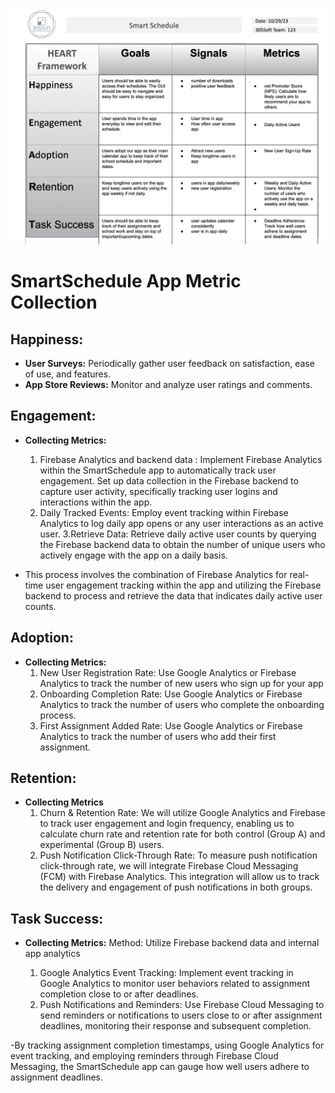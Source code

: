 ![SmartSchedule App Metrics](Screenshot_2023-10-30_at_2.47.29_PM.png)


# SmartSchedule App Metric Collection

## Happiness:

- **User Surveys:** Periodically gather user feedback on satisfaction, ease of use, and features.
- **App Store Reviews:** Monitor and analyze user ratings and comments.

## Engagement:
- **Collecting Metrics:**
    1. Firebase Analytics and backend data : Implement Firebase Analytics within the SmartSchedule app to automatically track user engagement. Set up data collection in the        Firebase backend to capture user activity, specifically tracking user logins and interactions within the app.
    2. Daily Tracked Events: Employ event tracking within Firebase Analytics to log daily app opens or any user interactions as an active user.
    3.Retrieve Data: Retrieve daily active user counts by querying the Firebase backend data to obtain the number of unique users who actively engage with the app on a            daily basis.

- This process involves the combination of Firebase Analytics for real-time user engagement tracking within the app and utilizing the Firebase backend to process and retrieve the data that indicates daily active user counts.
    

## Adoption:
- **Collecting Metrics:**
    1. New User Registration Rate: Use Google Analytics or Firebase Analytics to track the number of new users who sign up for your app
    2. Onboarding Completion Rate: Use Google Analytics or Firebase Analytics to track the number of users who complete the onboarding process.
    3. First Assignment Added Rate: Use Google Analytics or Firebase Analytics to track the number of users who add their first assignment.

## Retention:
- **Collecting Metrics**
    1. Churn & Retention Rate: We will utilize Google Analytics and Firebase to track user engagement and login frequency, enabling us to calculate churn rate and retention rate for both control (Group A) and experimental (Group B) users.
    2. Push Notification Click-Through Rate: To measure push notification click-through rate, we will integrate Firebase Cloud Messaging (FCM) with Firebase Analytics. This integration will allow us to track the delivery and engagement of push notifications in both groups.

## Task Success:
- **Collecting Metrics:**
Method: Utilize Firebase backend data and internal app analytics

    1. Google Analytics Event Tracking: Implement event tracking in Google Analytics to monitor user behaviors related to assignment completion close to or after deadlines.
    2. Push Notifications and Reminders: Use Firebase Cloud Messaging to send reminders or notifications to users close to or after assignment deadlines, monitoring their         response and subsequent completion.

-By tracking assignment completion timestamps, using Google Analytics for event tracking, and employing reminders through Firebase Cloud Messaging, the SmartSchedule app can gauge how well users adhere to assignment deadlines.






